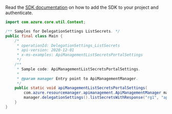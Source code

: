 Read the [SDK documentation](https://github.com/Azure/azure-sdk-for-java/blob/azure-resourcemanager-apimanagement_1.0.0-beta.2/sdk/apimanagement/azure-resourcemanager-apimanagement/README.md) on how to add the SDK to your project and authenticate.

```java
import com.azure.core.util.Context;

/** Samples for DelegationSettings ListSecrets. */
public final class Main {
    /*
     * operationId: DelegationSettings_ListSecrets
     * api-version: 2020-12-01
     * x-ms-examples: ApiManagementListSecretsPortalSettings
     */
    /**
     * Sample code: ApiManagementListSecretsPortalSettings.
     *
     * @param manager Entry point to ApiManagementManager.
     */
    public static void apiManagementListSecretsPortalSettings(
        com.azure.resourcemanager.apimanagement.ApiManagementManager manager) {
        manager.delegationSettings().listSecretsWithResponse("rg1", "apimService1", Context.NONE);
    }
}
```
